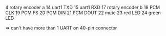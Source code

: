  4 rotary encoder a
14 uart1 TXD
15 uart1 RXD
17 rotary encoder b
18 PCM CLK
19 PCM FS
20 PCM DIN
21 PCM DOUT
22 mute
23 red LED
24 green LED

=> can't have more than 1 UART on 40-pin connector

